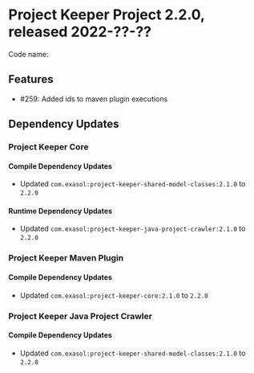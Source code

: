 # Project Keeper Project 2.2.0, released 2022-??-??

Code name:

## Features

* #259: Added ids to maven plugin executions

## Dependency Updates

### Project Keeper Core

#### Compile Dependency Updates

* Updated `com.exasol:project-keeper-shared-model-classes:2.1.0` to `2.2.0`

#### Runtime Dependency Updates

* Updated `com.exasol:project-keeper-java-project-crawler:2.1.0` to `2.2.0`

### Project Keeper Maven Plugin

#### Compile Dependency Updates

* Updated `com.exasol:project-keeper-core:2.1.0` to `2.2.0`

### Project Keeper Java Project Crawler

#### Compile Dependency Updates

* Updated `com.exasol:project-keeper-shared-model-classes:2.1.0` to `2.2.0`
